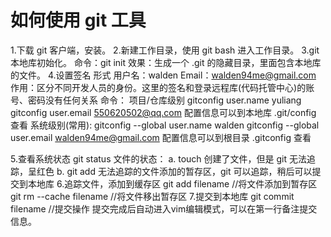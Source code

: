 # 如何使用 git 工具

1.下载 git 客户端，安装。
2.新建工作目录，使用 git bash 进入工作目录。
3.git 本地库初始化。
  命令：git init
  效果：生成一个 .git 的隐藏目录，里面包含本地库的文件。
4.设置签名
  形式
       用户名：walden
       Email：walden94me@gmail.com
  作用：区分不同开发人员的身份。这里的签名和登录远程库(代码托管中心)的账号、密码没有任何关系
  命令：
       项目/仓库级别
       		gitconfig user.name yuliang
		gitconfig user.email 550620502@qq.com
		配置信息可以到本地库 .git/config 查看
       系统级别(常用):
       		gitconfig --global user.name walden
		gitconfig --global user.email walden94me@gmail.com
		配置信息可以到根目录 .gitconfig 查看

5.查看系统状态
  git status
  文件的状态：
  	a. touch 创建了文件，但是 git 无法追踪，呈红色
	b. git add 无法追踪的文件添加的暂存区，git 可以追踪，稍后可以提交到本地库
6.追踪文件，添加到缓存区
  git add filename 		//将文件添加到暂存区
  git rm --cache filename 	//将文件移出暂存区
7.提交到本地库
  git commit filename   //提交操作
  提交完成后自动进入vim编辑模式，可以在第一行备注提交信息。
  
